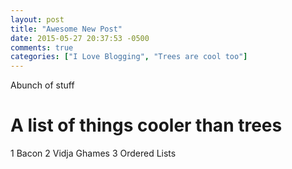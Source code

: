 ```yaml
---
layout: post
title: "Awesome New Post"
date: 2015-05-27 20:37:53 -0500
comments: true
categories: ["I Love Blogging", "Trees are cool too"]
---
```

Abunch of stuff
<!-- more -->
# A list of things cooler than trees

 1 Bacon
 2 Vidja Ghames
 3 Ordered Lists